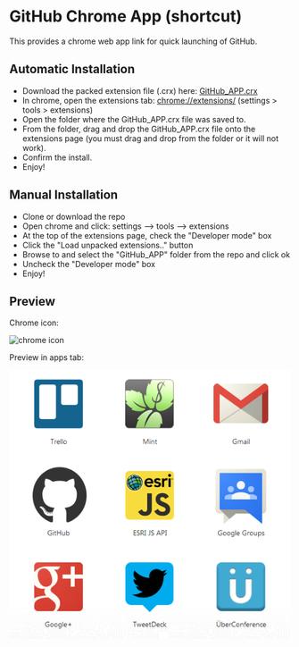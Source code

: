 # GitHub Chrome App (shortcut)

This provides a chrome web app link for quick launching of GitHub.

## Automatic Installation

* Download the packed extension file (.crx) here: [GitHub_APP.crx](https://github.com/DavidSpriggs/ChromeWebAppGithub/raw/master/GitHub_APP.crx)
* In chrome, open the extensions tab: [chrome://extensions/](chrome://extensions/) (settings > tools > extensions)
* Open the folder where the GitHub_APP.crx file was saved to.
* From the folder, drag and drop the GitHub_APP.crx file onto the extensions page (you must drag and drop from the folder or it will not work).
* Confirm the install.
* Enjoy!

## Manual Installation

* Clone or download the repo
* Open chrome and click: settings --> tools --> extensions
* At the top of the extensions page, check the "Developer mode" box
* Click the "Load unpacked extensions.." button
* Browse to and select the "GitHub_APP" folder from the repo and click ok
* Uncheck the "Developer mode" box
* Enjoy!

## Preview
Chrome icon:

![chrome icon](https://raw.github.com/DavidSpriggs/ChromeWebAppGithub/master/GitHub_APP/icon128.png)

Preview in apps tab:

![preview](https://github.com/DavidSpriggs/ChromeWebAppGithub/raw/master/source%20images/screen1.png)
